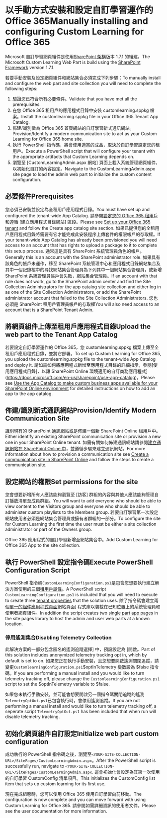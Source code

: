 # <a name="manually-installing-and-configuring-custom-learning-for-office-365"></a><span data-ttu-id="f3a3e-101">以手動方式安裝和設定自訂學習運作的 Office 365</span><span class="sxs-lookup"><span data-stu-id="f3a3e-101">Manually installing and configuring Custom Learning for Office 365</span></span>

<span data-ttu-id="f3a3e-102">Microsoft 自訂學習網頁組件是使用[SharePoint 架構](https://docs.microsoft.com/en-us/sharepoint/dev/spfx/sharepoint-framework-overview)版本 1.7.1 的組建。</span><span class="sxs-lookup"><span data-stu-id="f3a3e-102">The Microsoft Custom Learning Web Part is build using the [SharePoint Framework](https://docs.microsoft.com/en-us/sharepoint/dev/spfx/sharepoint-framework-overview) version 1.7.1.</span></span>

<span data-ttu-id="f3a3e-103">若要手動安裝及設定網頁組件和網站集合必須完成下列步驟：</span><span class="sxs-lookup"><span data-stu-id="f3a3e-103">To manually install and configure the web part and site collection you will need to complete the following steps:</span></span>

1. <span data-ttu-id="f3a3e-104">驗證您已符合所有必要條件。</span><span class="sxs-lookup"><span data-stu-id="f3a3e-104">Validate that you have met all the prerequisites.</span></span>
1. <span data-ttu-id="f3a3e-105">在您 Office 365 租用戶的應用程式目錄中安裝 customlearning.sppkg 檔案。</span><span class="sxs-lookup"><span data-stu-id="f3a3e-105">Install the customlearning.sppkg file in your Office 365 Tenant App Catalog.</span></span>
1. <span data-ttu-id="f3a3e-106">佈建/識別做為 Office 365 首頁網站的自訂學習新式通訊網站。</span><span class="sxs-lookup"><span data-stu-id="f3a3e-106">Provision/Identify a modern communication site to act as your Custom Learning for Office 365 home site.</span></span>
1. <span data-ttu-id="f3a3e-107">執行 PowerShell 指令碼，將會使用適當的成品，取決於自訂學習設定您的租用戶。</span><span class="sxs-lookup"><span data-stu-id="f3a3e-107">Execute a PowerShell script that will configure your tenant with the appropriate artifacts that Custom Learning depends on.</span></span>
1. <span data-ttu-id="f3a3e-108">瀏覽至 [CustomLearningAdmin.aspx 網站] 頁面上載入系統管理網頁組件，以初始化自訂的內容設定。</span><span class="sxs-lookup"><span data-stu-id="f3a3e-108">Navigate to the CustomLearningAdmin.aspx site page to load the admin web part to initialize the custom content configuration.</span></span>

## <a name="prerequisites"></a><span data-ttu-id="f3a3e-109">必要條件</span><span class="sxs-lookup"><span data-stu-id="f3a3e-109">Prerequisites</span></span>

<span data-ttu-id="f3a3e-110">您必須已安裝並設定為全租用戶應用程式目錄。</span><span class="sxs-lookup"><span data-stu-id="f3a3e-110">You must have set up and configured the tenant-wide App Catalog.</span></span> <span data-ttu-id="f3a3e-111">請參閱[設定您的 Office 365 租用戶](https://docs.microsoft.com/en-us/sharepoint/dev/spfx/set-up-your-developer-tenant#create-app-catalog-site)和遵循 [建立應用程式目錄網站] 區段。</span><span class="sxs-lookup"><span data-stu-id="f3a3e-111">Please see [Set up your Office 365 tenant](https://docs.microsoft.com/en-us/sharepoint/dev/spfx/set-up-your-developer-tenant#create-app-catalog-site) and follow the Create app catalog site section.</span></span> <span data-ttu-id="f3a3e-112">如果已提供您的全租用戶應用程式目錄將需要有它才能完成此安裝程序上傳套件的權限帳戶的存取權。</span><span class="sxs-lookup"><span data-stu-id="f3a3e-112">If your tenant-wide App Catalog has already been provisioned you will need access to an account that has rights to upload a package to it to complete this setup process.</span></span> <span data-ttu-id="f3a3e-113">通常這是具有 SharePoint 系統管理員角色的帳戶。</span><span class="sxs-lookup"><span data-stu-id="f3a3e-113">Generally this is an account with the SharePoint administrator role.</span></span> <span data-ttu-id="f3a3e-114">如果具有該角色的帳戶未運作，移至 SharePoint 系統管理中心和應用程式目錄網站集合及其中一個記錄檔中的尋找網站集合管理員為下列其中一個網站集合管理員，或新增 SharePoint 系統管理員帳戶會失敗，網站集合管理員。</span><span class="sxs-lookup"><span data-stu-id="f3a3e-114">If an account with that role does not work, go to the SharePoint admin center and find the Site Collection Administrators for the app catalog site collection and either log in as one of the Site Collection Administrators, or add the SharePoint administrator account that failed to the Site Collection Administrators.</span></span> <span data-ttu-id="f3a3e-115">您也必須是 SharePoint 租用戶管理員帳戶的存取權</span><span class="sxs-lookup"><span data-stu-id="f3a3e-115">You will also need access to an account that is a SharePoint Tenant Admin.</span></span>

## <a name="upload-the-web-part-to-the-tenant-app-catalog"></a><span data-ttu-id="f3a3e-116">將網頁組件上傳至租用戶應用程式目錄</span><span class="sxs-lookup"><span data-stu-id="f3a3e-116">Upload the web part to the Tenant App Catalog</span></span>

<span data-ttu-id="f3a3e-117">若要設定自訂學習運作的 Office 365，您 customlearning.sppkg 檔案上傳至全租用戶應用程式目錄，並將它部署。</span><span class="sxs-lookup"><span data-stu-id="f3a3e-117">To set up Custom Learning for Office 365, you upload the customlearning.sppkg file to the tenant-wide App Catalog and deploy it.</span></span> <span data-ttu-id="f3a3e-118">請如需如何將應用程式新增至應用程式目錄的詳細指示，參閱[使用應用程式目錄]，以讓 SharePoint Online 環境適用的自訂商務應用程式](https://docs.microsoft.com/en-us/sharepoint/use-app-catalog)。</span><span class="sxs-lookup"><span data-stu-id="f3a3e-118">Please see [Use the App Catalog to make custom business apps available for your SharePoint Online environment](https://docs.microsoft.com/en-us/sharepoint/use-app-catalog) for detailed instructions on how to add an app to the app catalog.</span></span>

## <a name="provisionidentify-modern-communication-site"></a><span data-ttu-id="f3a3e-119">佈建/識別新式通訊網站</span><span class="sxs-lookup"><span data-stu-id="f3a3e-119">Provision/Identify Modern Communication Site</span></span>

<span data-ttu-id="f3a3e-120">識別現有的 SharePoint 通訊網站或是佈建一個新 SharePoint Online 租用戶中。</span><span class="sxs-lookup"><span data-stu-id="f3a3e-120">Either identify an existing SharePoint communication site or provision a new one in your SharePoint Online tenant.</span></span> <span data-ttu-id="f3a3e-121">如需有關如何佈建通訊網站請參閱[建立通訊網站在 SharePoint Online 中](https://support.office.com/en-us/article/create-a-communication-site-in-sharepoint-online-7fb44b20-a72f-4d2c-9173-fc8f59ba50eb)，並遵循步驟來建立通訊網站。</span><span class="sxs-lookup"><span data-stu-id="f3a3e-121">For more information about how to provision a communication site see [Create a communication site in SharePoint Online](https://support.office.com/en-us/article/create-a-communication-site-in-sharepoint-online-7fb44b20-a72f-4d2c-9173-fc8f59ba50eb) and follow the steps to create a communication site.</span></span>

## <a name="set-permissions-for-the-site"></a><span data-ttu-id="f3a3e-122">設定網站的權限</span><span class="sxs-lookup"><span data-stu-id="f3a3e-122">Set permissions for the site</span></span>

<span data-ttu-id="f3a3e-123">您會想要新增所有人應該能夠瀏覽至 [訪客] 群組的內容與其他人應該能夠管理自訂播放清單至成員群組。</span><span class="sxs-lookup"><span data-stu-id="f3a3e-123">You will want to add everyone who should be able to view content to the Visitors group and everyone who should be able to administer custom playlists to the Members group.</span></span> <span data-ttu-id="f3a3e-124">若要自訂學習第一次設定網站使用者必須是網站集合管理員或擁有者群組的一部分。</span><span class="sxs-lookup"><span data-stu-id="f3a3e-124">To configure the site for Custom Learning the first time the user must be either a site collection administrator or part of the Owners group.</span></span>

<span data-ttu-id="f3a3e-125">Office 365 應用程式的自訂學習新增至網站集合中。</span><span class="sxs-lookup"><span data-stu-id="f3a3e-125">Add Custom Learning for Office 365 App to the site collection.</span></span>

## <a name="execute-powershell-configuration-script"></a><span data-ttu-id="f3a3e-126">執行 PowerShell 設定指令碼</span><span class="sxs-lookup"><span data-stu-id="f3a3e-126">Execute PowerShell Configuration Script</span></span>

<span data-ttu-id="f3a3e-127">PowerShell 指令碼`CustomLearningConfiguration.ps1`是包含您想要執行建立解決方案使用的三個[租用戶屬性](https://docs.microsoft.com/en-us/sharepoint/dev/spfx/tenant-properties)。</span><span class="sxs-lookup"><span data-stu-id="f3a3e-127">A PowerShell script `CustomLearningConfiguration.ps1` is included that you will need to execute to create three [tenant properties](https://docs.microsoft.com/en-us/sharepoint/dev/spfx/tenant-properties) that the solution uses.</span></span> <span data-ttu-id="f3a3e-128">除了指令碼會建立兩個[單一的組件應用程式頁面](https://docs.microsoft.com/en-us/sharepoint/dev/spfx/web-parts/single-part-app-pages)網站頁面] 程式庫以裝載在已知位置上的系統管理員和使用者網頁組件。</span><span class="sxs-lookup"><span data-stu-id="f3a3e-128">In addition the script creates two [single part app pages](https://docs.microsoft.com/en-us/sharepoint/dev/spfx/web-parts/single-part-app-pages) in the site pages library to host the admin and user web parts at a known location.</span></span>

### <a name="disabling-telemetry-collection"></a><span data-ttu-id="f3a3e-129">停用遙測集合</span><span class="sxs-lookup"><span data-stu-id="f3a3e-129">Disabling Telemetry Collection</span></span>

<span data-ttu-id="f3a3e-130">此解決方案的一部分包含匿名的遙測追蹤選擇] 中，預設設定為 [開啟。</span><span class="sxs-lookup"><span data-stu-id="f3a3e-130">Part of this solution includes anonymized telemetry tracking opt in, which by default is set to on.</span></span> <span data-ttu-id="f3a3e-131">如果您正在執行手動安裝，且您想要開啟遙測關閉追蹤，請變更`CustomlearningConfiguration.ps1`$optInTelemetry 變數設為 $false 指令碼。</span><span class="sxs-lookup"><span data-stu-id="f3a3e-131">If you are performing a manual install and you would like to turn telemetry tracking off, please change the `CustomlearningConfiguration.ps1` script to set the $optInTelemetry variable to $false.</span></span>

<span data-ttu-id="f3a3e-132">如果您未執行手動安裝，並可能會想要開啟另一個指令碼關閉追蹤的遙測`TelemetryOptOut.ps1`已包含執行時，會停用遙測追蹤。</span><span class="sxs-lookup"><span data-stu-id="f3a3e-132">If you are not performing a manual install and would like to turn telemetry tracking off, a seperate script `TelemetryOptOut.ps1` has been included that when run will disable telemetry tracking.</span></span>

## <a name="initialize-web-part-custom-configuration"></a><span data-ttu-id="f3a3e-133">初始化網頁組件自訂設定</span><span class="sxs-lookup"><span data-stu-id="f3a3e-133">Initialize web part custom configuration</span></span>

<span data-ttu-id="f3a3e-134">成功執行的 PowerShell 指令碼之後，瀏覽至`<YOUR-SITE-COLLECTION-URL>/SitePages/CustomLearningAdmin.aspx`。</span><span class="sxs-lookup"><span data-stu-id="f3a3e-134">After the PowerShell script is successfully run, navigate to `<YOUR-SITE-COLLECTION-URL>/SitePages/CustomLearningAdmin.aspx`.</span></span> <span data-ttu-id="f3a3e-135">這會初始化會設定為其第一次使用的自訂學習 CustomConfig 清單項目。</span><span class="sxs-lookup"><span data-stu-id="f3a3e-135">This initializes the CustomConfig list item that sets up custom learning for its first use.</span></span>

<span data-ttu-id="f3a3e-136">現在完成組態時，您可以使用 Office 365 使用自訂學習向前移動。</span><span class="sxs-lookup"><span data-stu-id="f3a3e-136">The configuration is now complete and you can move forward with using Custom Learning for Office 365.</span></span> <span data-ttu-id="f3a3e-137">請參閱如需詳細資訊的使用者文件。</span><span class="sxs-lookup"><span data-stu-id="f3a3e-137">Please see the user documentation for more information.</span></span>